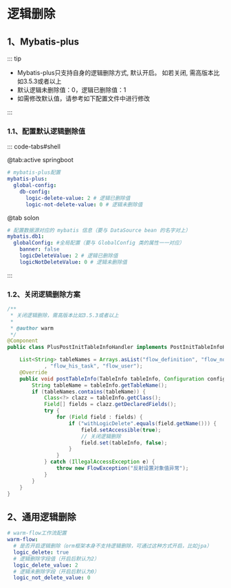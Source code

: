 # 逻辑删除

## 1、Mybatis-plus
::: tip
- Mybatis-plus只支持自身的逻辑删除方式, 默认开启。 如若关闭, 需高版本比如3.5.3或者以上  
- 默认逻辑未删除值：0，逻辑已删除值：1  
- 如需修改默认值，请参考如下配置文件中进行修改      

:::

### 1.1、配置默认逻辑删除值
::: code-tabs#shell

@tab:active springboot

```yml
# mybatis-plus配置
mybatis-plus:
  global-config:
    db-config:
      logic-delete-value: 2 # 逻辑已删除值
      logic-not-delete-value: 0 # 逻辑未删除值
```

@tab solon

```yaml
# 配置数据源对应的 mybatis 信息（要与 DataSource bean 的名字对上）
mybatis.db1:
  globalConfig: #全局配置（要与 GlobalConfig 类的属性一一对应）
    banner: false
    logicDeleteValue: 2 # 逻辑已删除值
    logicNotDeleteValue: 0 # 逻辑未删除值
```

:::

### 1.2、关闭逻辑删除方案

```java
/**
 * 关闭逻辑删除，需高版本比如3.5.3或者以上
 *
 * @author warm
 */
@Component
public class PlusPostInitTableInfoHandler implements PostInitTableInfoHandler {

    List<String> tableNames = Arrays.asList("flow_definition", "flow_node", "flow_skip", "flow_instance", "flow_task"
            , "flow_his_task", "flow_user");
    @Override
    public void postTableInfo(TableInfo tableInfo, Configuration configuration) {
        String tableName = tableInfo.getTableName();
        if (tableNames.contains(tableName)) {
            Class<?> clazz = tableInfo.getClass();
            Field[] fields = clazz.getDeclaredFields();
            try {
                for (Field field : fields) {
                    if ("withLogicDelete".equals(field.getName())) {
                        field.setAccessible(true);
                        // 关闭逻辑删除
                        field.set(tableInfo, false);
                    }
                }
            } catch (IllegalAccessException e) {
                throw new FlowException("反射设置对象值异常");
            }
        }
    }
}

```


## 2、通用逻辑删除

```yaml
# warm-flow工作流配置
warm-flow:
  # 是否开启逻辑删除（orm框架本身不支持逻辑删除，可通过这种方式开启，比如jpa）
  logic_delete: true
  # 逻辑删除字段值（开启后默认为2）
  logic_delete_value: 2
  # 逻辑未删除字段（开启后默认为0）
  logic_not_delete_value: 0
```

